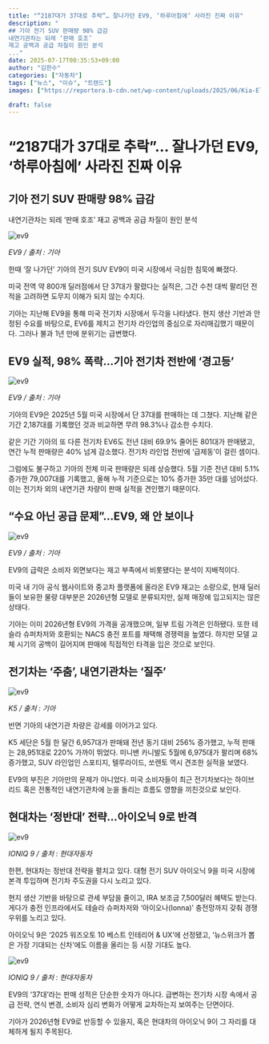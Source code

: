 ```yaml
---
title: "“2187대가 37대로 추락”… 잘나가던 EV9, ‘하루아침에’ 사라진 진짜 이유"
description: "
## 기아 전기 SUV 판매량 98% 급감
내연기관차는 되레 ‘판매 호조’
재고 공백과 공급 차질이 원인 분석
..."
date: 2025-07-17T00:35:53+09:00
author: "김한수"
categories: ["자동차"]
tags: ["뉴스", "이슈", "트렌드"]
images: ["https://reportera.b-cdn.net/wp-content/uploads/2025/06/Kia-Electric-SUV-EV9-Sales-Decline-1024x576.jpg"]

draft: false
---
```


# “2187대가 37대로 추락”… 잘나가던 EV9, ‘하루아침에’ 사라진 진짜 이유


## 기아 전기 SUV 판매량 98% 급감
내연기관차는 되레 ‘판매 호조’
재고 공백과 공급 차질이 원인 분석


![ev9](https://reportera.b-cdn.net/wp-content/uploads/2025/06/Kia-Electric-SUV-EV9-Sales-Decline-1024x576.jpg)

*EV9 / 출처 : 기아*

한때 ‘잘 나가던’ 기아의 전기 SUV EV9이 미국 시장에서 극심한 침묵에 빠졌다.

미국 전역 약 800개 딜러점에서 단 37대가 팔렸다는 실적은, 그간 수천 대씩 팔리던 전적을 고려하면 도무지 이해가 되지 않는 수치다.

기아는 지난해 EV9을 통해 미국 전기차 시장에서 두각을 나타냈다. 현지 생산 기반과 안정된 수요를 바탕으로, EV6를 제치고 전기차 라인업의 중심으로 자리매김했기 때문이다. 그러나 불과 1년 만에 분위기는 급변했다.


## EV9 실적, 98% 폭락…기아 전기차 전반에 ‘경고등’


![ev9](https://reportera.b-cdn.net/wp-content/uploads/2025/06/Kia-Electric-SUV-EV9-Sales-Decline-2-1024x576.jpg)

*EV9 / 출처 : 기아*

기아의 EV9은 2025년 5월 미국 시장에서 단 37대를 판매하는 데 그쳤다. 지난해 같은 기간 2,187대를 기록했던 것과 비교하면 무려 98.3%나 감소한 수치다.

같은 기간 기아의 또 다른 전기차 EV6도 전년 대비 69.9% 줄어든 801대가 판매됐고, 연간 누적 판매량은 40% 넘게 감소했다. 전기차 라인업 전반에 ‘급제동’이 걸린 셈이다.

그럼에도 불구하고 기아의 전체 미국 판매량은 되레 상승했다. 5월 기준 전년 대비 5.1% 증가한 79,007대를 기록했고, 올해 누적 기준으로는 10% 증가한 35만 대를 넘어섰다. 이는 전기차 외의 내연기관 차량이 판매 실적을 견인했기 때문이다.


## “수요 아닌 공급 문제”…EV9, 왜 안 보이나


![ev9](https://reportera.b-cdn.net/wp-content/uploads/2025/06/Kia-Electric-SUV-EV9-Sales-Decline-3-1024x576.jpg)

*EV9 / 출처 : 기아*

EV9의 급락은 소비자 외면보다는 재고 부족에서 비롯됐다는 분석이 지배적이다.

미국 내 기아 공식 웹사이트와 중고차 플랫폼에 올라온 EV9 재고는 소량으로, 현재 딜러들이 보유한 물량 대부분은 2026년형 모델로 분류되지만, 실제 매장에 입고되지는 않은 상태다.

기아는 이미 2026년형 EV9의 가격을 공개했으며, 일부 트림 가격은 인하됐다. 또한 테슬라 슈퍼차저와 호환되는 NACS 충전 포트를 채택해 경쟁력을 높였다. 하지만 모델 교체 시기의 공백이 길어지며 판매에 직접적인 타격을 입은 것으로 보인다.


## 전기차는 ‘주춤’, 내연기관차는 ‘질주’


![ev9](https://reportera.b-cdn.net/wp-content/uploads/2025/06/Kia-Electric-SUV-EV9-Sales-Decline-6-1024x576.jpg)

*K5 / 출처 : 기아*

반면 기아의 내연기관 차량은 강세를 이어가고 있다.

K5 세단은 5월 한 달간 6,957대가 판매돼 전년 동기 대비 256% 증가했고, 누적 판매는 28,951대로 220% 가까이 뛰었다. 미니밴 카니발도 5월에 6,975대가 팔리며 68% 증가했고, SUV 라인업인 스포티지, 텔루라이드, 쏘렌토 역시 견조한 실적을 보였다.

EV9의 부진은 기아만의 문제가 아니었다. 미국 소비자들이 최근 전기차보다는 하이브리드 혹은 전통적인 내연기관차에 눈을 돌리는 흐름도 영향을 끼친것으로 보인다.


## 현대차는 ‘정반대’ 전략…아이오닉 9로 반격


![ev9](https://reportera.b-cdn.net/wp-content/uploads/2025/06/Kia-Electric-SUV-EV9-Sales-Decline-4-1024x576.jpg)

*IONIQ 9 / 출처 : 현대자동차*

한편, 현대차는 정반대 전략을 펼치고 있다. 대형 전기 SUV 아이오닉 9을 미국 시장에 본격 투입하며 전기차 주도권을 다시 노리고 있다.

현지 생산 기반을 바탕으로 관세 부담을 줄이고, IRA 보조금 7,500달러 혜택도 받는다. 게다가 충전 인프라에서도 테슬라 슈퍼차저와 ‘아이오나(Ionna)’ 충전망까지 갖춰 경쟁 우위를 노리고 있다.

아이오닉 9은 ‘2025 워즈오토 10 베스트 인테리어 & UX’에 선정됐고, ‘뉴스위크가 뽑은 가장 기대되는 신차’에도 이름을 올리는 등 시장 기대도 높다.

![ev9](https://reportera.b-cdn.net/wp-content/uploads/2025/06/Kia-Electric-SUV-EV9-Sales-Decline-5-1024x576.jpg)

*IONIQ 9 / 출처 : 현대자동차*

EV9의 ‘37대’라는 판매 성적은 단순한 숫자가 아니다. 급변하는 전기차 시장 속에서 공급 전략, 연식 변경, 소비자 심리 변화가 어떻게 교차하는지 보여주는 단면이다.

기아가 2026년형 EV9로 반등할 수 있을지, 혹은 현대차의 아이오닉 9이 그 자리를 대체하게 될지 주목된다.
